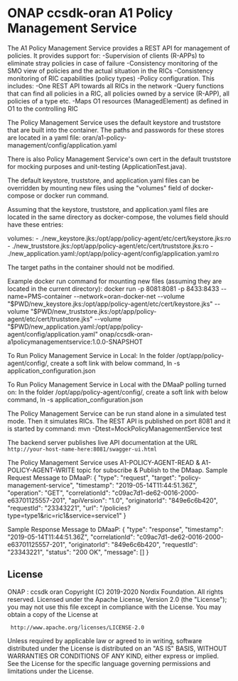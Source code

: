 # ONAP ccsdk-oran A1 Policy Management Service

The A1 Policy Management Service provides a REST API for management of policies.
It provides support for:
 -Supervision of clients (R-APPs) to eliminate stray policies in case of failure
 -Consistency monitoring of the SMO view of policies and the actual situation in the RICs
 -Consistency monitoring of RIC capabilities (policy types)
 -Policy configuration. This includes:
  -One REST API towards all RICs in the network
  -Query functions that can find all policies in a RIC, all policies owned by a service (R-APP),
   all policies of a type etc.
  -Maps O1 resources (ManagedElement) as defined in O1 to the controlling RIC

The Policy Management Service uses the default keystore and truststore that are built into the container. The paths and passwords for these stores are located in a yaml file:
oran/a1-policy-management/config/application.yaml

There is also Policy Management Service's own cert in the default truststore for mocking purposes and unit-testing (ApplicationTest.java).

The default keystore, truststore, and application.yaml files can be overridden by mounting new files using the "volumes" field of docker-compose or docker run command.

Assuming that the keystore, truststore, and application.yaml files are located in the same directory as docker-compose, the volumes field should have these entries:

volumes:
      - ./new_keystore.jks:/opt/app/policy-agent/etc/cert/keystore.jks:ro
      - ./new_truststore.jks:/opt/app/policy-agent/etc/cert/truststore.jks:ro
      - ./new_application.yaml:/opt/app/policy-agent/config/application.yaml:ro

The target paths in the container should not be modified.

Example docker run command for mounting new files (assuming they are located in the current directory):
docker run -p 8081:8081 -p 8433:8433 --name=PMS-container --network=oran-docker-net --volume "$PWD/new_keystore.jks:/opt/app/policy-agent/etc/cert/keystore.jks" --volume "$PWD/new_truststore.jks:/opt/app/policy-agent/etc/cert/truststore.jks" --volume "$PWD/new_application.yaml:/opt/app/policy-agent/config/application.yaml" onap/ccsdk-oran-a1policymanagementservice:1.0.0-SNAPSHOT

To Run Policy Management Service in Local:
In the folder /opt/app/policy-agent/config/, create a soft link with below command,
ln -s <path to test_application_configuration.json> application_configuration.json

To Run Policy Management Service in Local with the DMaaP polling turned on:
In the folder /opt/app/policy-agent/config/, create a soft link with below command,
ln -s <path to test_application_configuration_with_dmaap_config.json> application_configuration.json

The Policy Management Service can be run stand alone in a simulated test mode. Then it simulates RICs.
The REST API is published on port 8081 and it is started by command:
mvn -Dtest=MockPolicyManagementService test

The backend server publishes live API documentation at the
URL `http://your-host-name-here:8081/swagger-ui.html`

The Policy Management Service uses A1-POLICY-AGENT-READ & A1-POLICY-AGENT-WRITE topic for subscribe & Publish to the DMaap.
Sample Request Message to DMaaP:
{
  "type": "request",
  "target": "policy-management-service",
  "timestamp": "2019-05-14T11:44:51.36Z",
  "operation": "GET",
  "correlationId": "c09ac7d1-de62-0016-2000-e63701125557-201",
  "apiVersion": "1.0",
  "originatorId": "849e6c6b420",
  "requestId": "23343221",
  "url": "/policies?type=type1&ric=ric1&service=service1"
}

Sample Response Message to DMaaP:
{
  "type": "response",
  "timestamp": "2019-05-14T11:44:51.36Z",
  "correlationId": "c09ac7d1-de62-0016-2000-e63701125557-201",
  "originatorId": "849e6c6b420",
  "requestId": "23343221",
  "status": "200 OK",
  "message": []
}

## License

ONAP : ccsdk oran
Copyright (C) 2019-2020 Nordix Foundation. All rights reserved.
Licensed under the Apache License, Version 2.0 (the "License");
you may not use this file except in compliance with the License.
You may obtain a copy of the License at

     http://www.apache.org/licenses/LICENSE-2.0

Unless required by applicable law or agreed to in writing, software
distributed under the License is distributed on an "AS IS" BASIS,
WITHOUT WARRANTIES OR CONDITIONS OF ANY KIND, either express or implied.
See the License for the specific language governing permissions and
limitations under the License.
